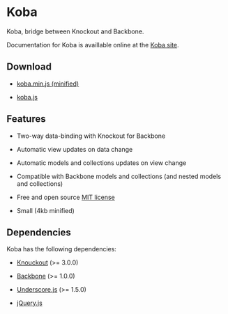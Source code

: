 Koba
====

Koba, bridge between Knockout and Backbone.

Documentation for Koba is availlable online at the [Koba site](http://mathieumast.github.io/koba/).

## Download

* [koba.min.js (minified)](http://mathieumast.github.io/koba//js/koba.min.js)

* [koba.js](http://mathieumast.github.io/koba//js/koba.js)

## Features

* Two-way data-binding with Knockout for Backbone

* Automatic view updates on data change

* Automatic models and collections updates on view change

* Compatible with Backbone models and collections (and nested models and collections)

* Free and open source [MIT license](http://opensource.org/licenses/mit-license.php)

* Small (4kb minified)

## Dependencies

Koba has the following dependencies:

* [Knouckout](http://knockoutjs.com/) (>= 3.0.0)

* [Backbone](http://backbonejs.org/) (>= 1.0.0)

* [Underscore.js](http://underscorejs.org/) (>= 1.5.0)

* [jQuery.js](http://jquery.com/)